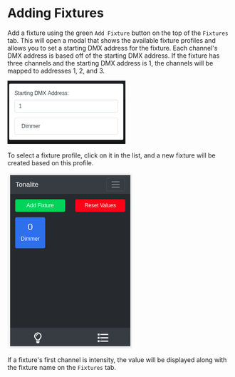 # Adding Fixtures

Add a fixture using the green `Add Fixture` button on the top of the `Fixtures` tab. This will open a modal that shows the available fixture profiles and allows you to set a starting DMX address for the fixture. Each channel's DMX address is based off of the starting DMX address. If the fixture has three channels and the starting DMX address is 1, the channels will be mapped to addresses 1, 2, and 3.

![Fixture profiles modal](../images/fixture_profiles_modal.png)

To select a fixture profile, click on it in the list, and a new fixture will be created based on this profile.

![Fixture added](../images/fixture_added.png)

If a fixture's first channel is intensity, the value will be displayed along with the fixture name on the `Fixtures` tab.